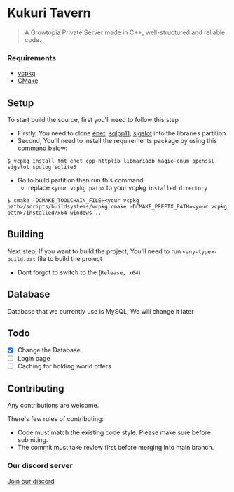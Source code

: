 # Kukuri Tavern
> A Growtopia Private Server made in C++, well-structured and reliable code.

### Requirements
- [vcpkg](https://vcpkg.io/en/)
- [CMake](https://cmake.org/download/)

## Setup
To start build the source, first you'll need to follow this step
- Firstly, You need to clone [enet](https://github.com/lsalzman/enet/tree/be7cefa39cd23dfc5919b20a12d8e25a9f3a2419), [sqlpp11](https://github.com/rbock/sqlpp11/tree/9412851408e7bc290732b56d7a5e76c6942d49d8), [sigslot](https://github.com/palacaze/sigslot/tree/33802bb3e94c4dfe07bd41b537b36806f94c3e3a) into the libraries partition
- Second, You'll need to install the requirements package by using this command below:
```
$ vcpkg install fmt enet cpp-httplib libmariadb magic-enum openssl sigslot spdlog sqlite3
```
- Go to build partition then run this command
  - replace `<your vcpkg path>` to your vcpkg `installed directory`
```
$ cmake -DCMAKE_TOOLCHAIN_FILE=<your vcpkg path>/scripts/buildsystems/vcpkg.cmake -DCMAKE_PREFIX_PATH=<your vcpkg path>/installed/x64-windows ..
```

## Building
Next step, If you want to build the project, You'll need to run `<any-type>-build.bat` file to build the project
- Dont forgot to switch to the (`Release, x64`)

## Database
Database that we currently use is MySQL, We will change it later

## Todo
- [X] Change the Database
- [ ] Login page
- [ ] Caching for holding world offers

## Contributing
Any contributions are welcome.

There's few rules of contributing:
- Code must match the existing code style. Please make sure before submiting.
- The commit must take review first before merging into main branch.

### Our discord server
[Join our discord](https://discord.gg/pqymdG3pBa)
